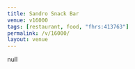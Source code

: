 ```yaml
---
title: Sandro Snack Bar
venue: v16000
tags: [restaurant, food, "fhrs:413763"]
permalink: /v/16000/
layout: venue
---
```

null
